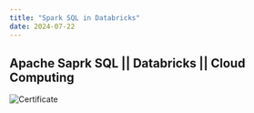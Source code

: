 ```yaml
---
title: "Spark SQL in Databricks"
date: 2024-07-22
---
```


## Apache Saprk SQL || Databricks || Cloud Computing 

![Certificate](https://raw.githubusercontent.com/vineet-kumar-tennessee/vineet.github.io/master/images/c2.png)
